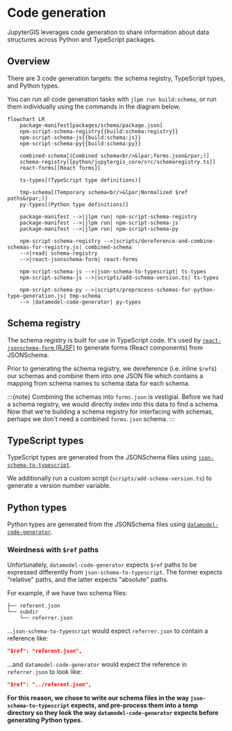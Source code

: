 # Code generation

JupyterGIS leverages code generation to share information about data structures across
Python and TypeScript packages.

## Overview

There are 3 code generation targets: the schema registry, TypeScript types, and Python
types.

You can run all code generation tasks with `jlpm run build:schema`, or run them
individually using the commands in the diagram below.

```{mermaid}
flowchart LR
    package-manifest[packages/schema/package.json]
    npm-script-schema-registry{{build:schema:registry}}
    npm-script-schema-js{{build:schema:js}}
    npm-script-schema-py{{build:schema:py}}

    combined-schema[(Combined schema<br/>&lpar;forms.json&rpar;)]
    schema-registry[[python/jupytergis_core/src/schemaregistry.ts]]
    react-forms[[React forms]]

    ts-types[(TypeScript type definitions)]

    tmp-schema[(Temporary schema<br/>&lpar;Normalized $ref paths&rpar;)]
    py-types[(Python type definitions)]

    package-manifest -->|jlpm run| npm-script-schema-registry
    package-manifest -->|jlpm run| npm-script-schema-js
    package-manifest -->|jlpm run| npm-script-schema-py

    npm-script-schema-registry -->|scripts/dereference-and-combine-schemas-for-registry.js| combined-schema
    -->|read| schema-registry
    -->|react-jsonschema-form| react-forms

    npm-script-schema-js -->|json-schema-to-typescript| ts-types
    npm-script-schema-js -->|scripts/add-schema-version.ts| ts-types

    npm-script-schema-py -->|scripts/preprocess-schemas-for-python-type-generation.js| tmp-schema
    --> |datamodel-code-generator| py-types
```

## Schema registry

The schema registry is built for use in TypeScript code.
It's used by [`react-jsonschema-form` (RJSF)](https://github.com/rjsf-team/react-jsonschema-form)
to generate forms (React components) from JSONSchema.

Prior to generating the schema registry, we dereference (i.e. inline `$ref`s) our
schemas and combine them into one JSON file which contains a mapping from schema names
to schema data for each schema.

:::{note}
Combining the schemas into `forms.json` is vestigial.
Before we had a schema registry, we would directly index into this data to find a
schema.
Now that we're building a schema registry for interfacing with schemas, perhaps we don't
need a combined `forms.json` schema.
:::

## TypeScript types

TypeScript types are generated from the JSONSchema files using
[`json-schema-to-typescript`](https://github.com/bcherny/json-schema-to-typescript).

We additionally run a custom script (`scripts/add-schema-version.ts`) to generate a
version number variable.

## Python types

Python types are generated from the JSONSchema files using
[`datamodel-code-generator`](https://github.com/koxudaxi/datamodel-code-generator).

### Weirdness with `$ref` paths

Unfortunately, `datamodel-code-generator` expects `$ref` paths to be expressed
differently from `json-schema-to-typescript`.
The former expects "relative" paths, and the latter expects "absolute" paths.

For example, if we have two schema files:

```
├── referent.json
└── subdir
    └── referrer.json
```

...`json-schema-to-typescript` would expect `referrer.json` to contain a reference like:

```json
"$ref": "referent.json",
```

...and `datamodel-code-generator` would expect the reference in `referrer.json` to look like:

```json
"$ref": "../referent.json",
```

**For this reason, we chose to write our schema files in the way
`json-schema-to-typescript` expects, and pre-process them into a temp directory so they
look the way `datamodel-code-generator` expects before generating Python types.**
